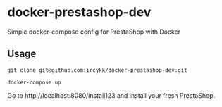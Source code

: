 # docker-prestashop-dev
Simple docker-compose config  for PrestaShop with Docker

## Usage
```git clone git@github.com:ircykk/docker-prestashop-dev.git```

```docker-compose up```

Go to http://localhost:8080/install123 and install your fresh PrestaShop.

